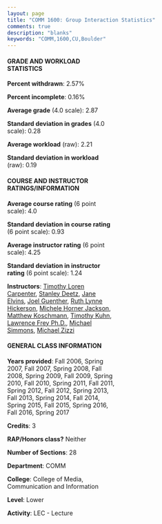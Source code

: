 ```yaml
---
layout: page
title: "COMM 1600: Group Interaction Statistics"
comments: true
description: "blanks"
keywords: "COMM,1600,CU,Boulder"
---
```

<head>
<script src="https://ajax.googleapis.com/ajax/libs/jquery/2.1.3/jquery.min.js"></script>
<script src="https://dl.dropboxusercontent.com/s/pc42nxpaw1ea4o9/highcharts.js?dl=0"></script>
<!-- <script src="../assets/js/highcharts.js"></script> -->
<style type="text/css">@font-face {
	font-family: "Bebas Neue";
	src: url(https://www.filehosting.org/file/details/544349/BebasNeue Regular.otf) format("opentype");
	}
	h1.Bebas { 
		font-family: "Bebas Neue", Verdana, Tahoma;
	}
</style>
</head>
<body>
	<div id="container" style="float: right; width: 45%; height: 88%; margin-left: 2.5%; margin-right: 2.5%;"></div>
	<script language="JavaScript">
		$(document).ready(function() {
		var chart = {type: 'column'};
		var title = {text: 'Grade Distribution'};
		var xAxis = {categories: ['A','B','C','D','F'],crosshair: true};
		var yAxis = {min: 0,title: {text: 'Percentage'}};
		var tooltip = {headerFormat: '<center><b><span style="font-size:20px">{point.key}</span></b></center>',
		               pointFormat: '<td style="padding:0"><b>{point.y:.1f}%</b></td>',
		               footerFormat: '</table>',shared: true,useHTML: true};
		var plotOptions = {column: {pointPadding: 0.0,borderWidth: 0}};  
		var credits = {enabled: false};var series= [{name: 'Percent',data: [22.63,49.62,23.66,2.52,1.58,]}];
		var json = {};
		json.chart = chart;
		json.title = title;
		json.tooltip = tooltip;
		json.xAxis = xAxis;
		json.yAxis = yAxis;  
		json.series = series;
		json.plotOptions = plotOptions;  
		json.credits = credits;
		$('#container').highcharts(json);
	});
	</script>
</body>
			   
#### GRADE AND WORKLOAD STATISTICS

**Percent withdrawn**: 2.57%

**Percent incomplete**: 0.16%

**Average grade** (4.0 scale): 2.87

**Standard deviation in grades** (4.0 scale): 0.28

**Average workload** (raw): 2.21

**Standard deviation in workload** (raw): 0.19

#### COURSE AND INSTRUCTOR RATINGS/INFORMATION

**Average course rating** (6 point scale): 4.0

**Standard deviation in course rating** (6 point scale): 0.93

**Average instructor rating** (6 point scale): 4.25

**Standard deviation in instructor rating** (6 point scale): 1.24

**Instructors**: <a href='../../instructors/Timothy_Loren_Carpenter'>Timothy Loren Carpenter</a>, <a href='../../instructors/Stanley_Deetz'>Stanley Deetz</a>, <a href='../../instructors/Jane_Elvins'>Jane Elvins</a>, <a href='../../instructors/Joel_Guenther'>Joel Guenther</a>, <a href='../../instructors/Ruth_Lynne_Hickerson'>Ruth Lynne Hickerson</a>, <a href='../../instructors/Michele_Horner_Jackson'>Michele Horner Jackson</a>, <a href='../../instructors/Matthew_Koschmann'>Matthew Koschmann</a>, <a href='../../instructors/Timothy_Kuhn'>Timothy Kuhn</a>, <a href='../../instructors/Lawrence_Frey_Ph.D.'>Lawrence Frey Ph.D.</a>, <a href='../../instructors/Michael_Simmons'>Michael Simmons</a>, <a href='../../instructors/Michael_Zizzi'>Michael Zizzi</a>

#### GENERAL CLASS INFORMATION

**Years provided**: Fall 2006, Spring 2007, Fall 2007, Spring 2008, Fall 2008, Spring 2009, Fall 2009, Spring 2010, Fall 2010, Spring 2011, Fall 2011, Spring 2012, Fall 2012, Spring 2013, Fall 2013, Spring 2014, Fall 2014, Spring 2015, Fall 2015, Spring 2016, Fall 2016, Spring 2017

**Credits**: 3

**RAP/Honors class?** Neither

**Number of Sections**: 28

**Department**: COMM

**College**: College of Media, Communication and Information

**Level**: Lower

**Activity**: LEC - Lecture
